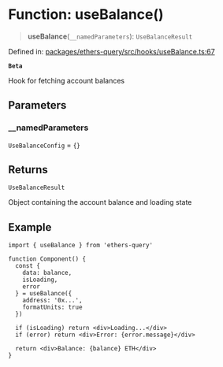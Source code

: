 # Function: useBalance()

> **useBalance**(`__namedParameters`): `UseBalanceResult`

Defined in: [packages/ethers-query/src/hooks/useBalance.ts:67](https://github.com/Recursive-Studio/ethers-query/blob/1bdb1b329b122727a817aadaea601cbc34f09e37/packages/ethers-query/src/hooks/useBalance.ts#L67)

**`Beta`**

Hook for fetching account balances

## Parameters

### \_\_namedParameters

`UseBalanceConfig` = `{}`

## Returns

`UseBalanceResult`

Object containing the account balance and loading state

## Example

```tsx
import { useBalance } from 'ethers-query'

function Component() {
  const { 
    data: balance, 
    isLoading,
    error 
  } = useBalance({
    address: '0x...',
    formatUnits: true
  })

  if (isLoading) return <div>Loading...</div>
  if (error) return <div>Error: {error.message}</div>

  return <div>Balance: {balance} ETH</div>
}
```
